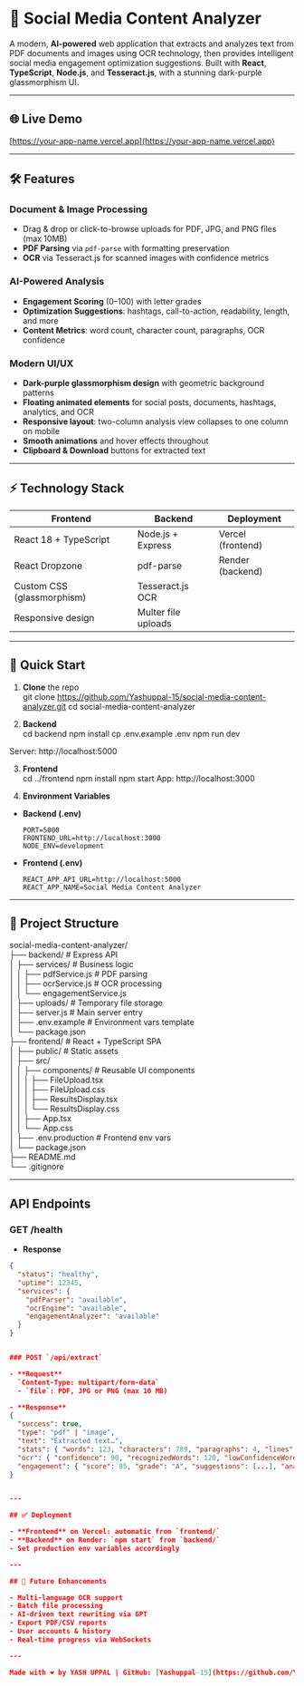 # 🚀 Social Media Content Analyzer

A modern, **AI-powered** web application that extracts and analyzes text from PDF documents and images using OCR technology, then provides intelligent social media engagement optimization suggestions. Built with **React**, **TypeScript**, **Node.js**, and **Tesseract.js**, with a stunning dark-purple glassmorphism UI.

---

## 🌐 Live Demo

[https://your-app-name.vercel.app](https://your-app-name.vercel.app)

---

## 🛠️ Features

### Document & Image Processing
- Drag & drop or click-to-browse uploads for PDF, JPG, and PNG files (max 10MB)  
- **PDF Parsing** via `pdf-parse` with formatting preservation  
- **OCR** via Tesseract.js for scanned images with confidence metrics  

### AI-Powered Analysis
- **Engagement Scoring** (0–100) with letter grades  
- **Optimization Suggestions**: hashtags, call-to-action, readability, length, and more  
- **Content Metrics**: word count, character count, paragraphs, OCR confidence  

### Modern UI/UX
- **Dark-purple glassmorphism design** with geometric background patterns  
- **Floating animated elements** for social posts, documents, hashtags, analytics, and OCR  
- **Responsive layout**: two-column analysis view collapses to one column on mobile  
- **Smooth animations** and hover effects throughout  
- **Clipboard & Download** buttons for extracted text  

---

## ⚡️ Technology Stack

| Frontend            | Backend                  | Deployment      |
|---------------------|--------------------------|-----------------|
| React 18 + TypeScript | Node.js + Express       | Vercel (frontend) |
| React Dropzone      | pdf-parse                | Render (backend) |
| Custom CSS (glassmorphism) | Tesseract.js OCR       |                 |
| Responsive design   | Multer file uploads      |                 |

---

## 🚀 Quick Start

1. **Clone** the repo  
git clone https://github.com/Yashuppal-15/social-media-content-analyzer.git
cd social-media-content-analyzer


2. **Backend**  
cd backend
npm install
cp .env.example .env
npm run dev

Server: http://localhost:5000


3. **Frontend**  
cd ../frontend
npm install
npm start
App: http://localhost:3000



4. **Environment Variables**  
- **Backend (.env)**  
  ```
  PORT=5000
  FRONTEND_URL=http://localhost:3000
  NODE_ENV=development
  ```
- **Frontend (.env)**  
  ```
  REACT_APP_API_URL=http://localhost:5000
  REACT_APP_NAME=Social Media Content Analyzer
  ```
---

## 📁 Project Structure

social-media-content-analyzer/  
├── backend/                  # Express API  
│   ├── services/             # Business logic  
│   │   ├── pdfService.js     # PDF parsing  
│   │   ├── ocrService.js     # OCR processing  
│   │   └── engagementService.js  
│   ├── uploads/              # Temporary file storage  
│   ├── server.js             # Main server entry  
│   ├── .env.example          # Environment vars template  
│   └── package.json  
├── frontend/                 # React + TypeScript SPA  
│   ├── public/               # Static assets  
│   ├── src/  
│   │   ├── components/       # Reusable UI components  
│   │   │   ├── FileUpload.tsx  
│   │   │   ├── FileUpload.css  
│   │   │   ├── ResultsDisplay.tsx  
│   │   │   └── ResultsDisplay.css  
│   │   ├── App.tsx  
│   │   └── App.css  
│   ├── .env.production       # Frontend env vars  
│   └── package.json  
├── README.md  
└── .gitignore  

---

## API Endpoints

### GET /health
- **Response**
```json
{ 
  "status": "healthy", 
  "uptime": 12345, 
  "services": { 
    "pdfParser": "available", 
    "ocrEngine": "available", 
    "engagementAnalyzer": "available" 
  } 
}


### POST `/api/extract`

- **Request**  
  `Content-Type: multipart/form-data`  
  - `file`: PDF, JPG or PNG (max 10 MB)

- **Response**  
{ 
  "success": true, 
  "type": "pdf" | "image", 
  "text": "Extracted text…", 
  "stats": { "words": 123, "characters": 789, "paragraphs": 4, "lines": 12 }, 
  "ocr": { "confidence": 90, "recognizedWords": 120, "lowConfidenceWords": 3 }, 
  "engagement": { "score": 85, "grade": "A", "suggestions": [...], "analysis": { ... } } 
}


---

## ✅ Deployment

- **Frontend** on Vercel: automatic from `frontend/`  
- **Backend** on Render: `npm start` from `backend/`  
- Set production env variables accordingly  

---

## 🔮 Future Enhancements

- Multi-language OCR support  
- Batch file processing  
- AI-driven text rewriting via GPT  
- Export PDF/CSV reports  
- User accounts & history  
- Real-time progress via WebSockets  

---

Made with ❤️ by YASH UPPAL | GitHub: [Yashuppal-15](https://github.com/Yashuppal-15) | LinkedIn: [Your Profile]  

